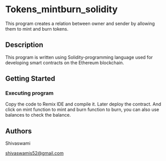 # Tokens_mintburn_solidity

This program creates a relation between owner and sender by allowing them to mint and burn tokens.

## Description 

This program is written using Solidity-programming language used for developing smart contracts on the Ethereum blockchain. 

## Getting Started

 ### Executing program
 Copy the code to Remix IDE and compile it.
 Later deploy the contract.
 And click on mint function to mint and burn function to burn, 
 you can also use balances to check the balance.

 ## Authors 

Shivaswami

shivaswamis52@gmail.com
